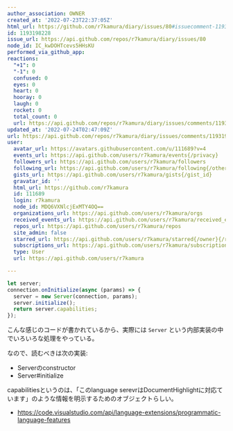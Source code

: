 ```yaml
---
author_association: OWNER
created_at: '2022-07-23T22:37:05Z'
html_url: https://github.com/r7kamura/diary/issues/80#issuecomment-1193198228
id: 1193198228
issue_url: https://api.github.com/repos/r7kamura/diary/issues/80
node_id: IC_kwDOHTcevs5HHsKU
performed_via_github_app: 
reactions:
  "+1": 0
  "-1": 0
  confused: 0
  eyes: 0
  heart: 0
  hooray: 0
  laugh: 0
  rocket: 0
  total_count: 0
  url: https://api.github.com/repos/r7kamura/diary/issues/comments/1193198228/reactions
updated_at: '2022-07-24T02:47:09Z'
url: https://api.github.com/repos/r7kamura/diary/issues/comments/1193198228
user:
  avatar_url: https://avatars.githubusercontent.com/u/111689?v=4
  events_url: https://api.github.com/users/r7kamura/events{/privacy}
  followers_url: https://api.github.com/users/r7kamura/followers
  following_url: https://api.github.com/users/r7kamura/following{/other_user}
  gists_url: https://api.github.com/users/r7kamura/gists{/gist_id}
  gravatar_id: ''
  html_url: https://github.com/r7kamura
  id: 111689
  login: r7kamura
  node_id: MDQ6VXNlcjExMTY4OQ==
  organizations_url: https://api.github.com/users/r7kamura/orgs
  received_events_url: https://api.github.com/users/r7kamura/received_events
  repos_url: https://api.github.com/users/r7kamura/repos
  site_admin: false
  starred_url: https://api.github.com/users/r7kamura/starred{/owner}{/repo}
  subscriptions_url: https://api.github.com/users/r7kamura/subscriptions
  type: User
  url: https://api.github.com/users/r7kamura

---
```

```javascript
let server;
connection.onInitialize(async (params) => {
  server = new Server(connection, params);
  server.initialize();
  return server.capabilities;
});
```

こんな感じのコードが書かれているから、実際には `Server` という内部実装の中でいろいろな処理をやっている。

なので、読むべきは次の実装:

- Serverのconstructor
- Server#initialize

capabilitiesというのは、「このlanguage serevrはDocumentHighlightに対応ています」のような情報を明示するためのオブジェクトらしい。

- https://code.visualstudio.com/api/language-extensions/programmatic-language-features
